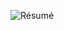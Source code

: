 ![Résumé](https://user-images.githubusercontent.com/81289215/120941849-b302b480-c742-11eb-8124-5663745c298e.png)
